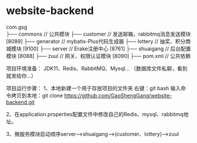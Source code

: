 # website-backend

com.gsg     
├── commons               // 公共模块
├── customer              // 发送邮箱，rabbitmq消息发送模块 [8089]
├── generator             // mybatis-Plus代码生成器
├── lottery               // 抽奖、积分商城模块  [9100]
├── server                // Erake注册中心 [8761]
├── shuaigang             // 后台配置模块 [8088]
├── zuul                  // 网关、权限认证模块 [8090]
├── pom.xml               // 公共依赖

项目环境准备：
JDK11、Redis、RabbitMQ、Mysql...
（数据库文件私聊，看到就发给你...）

项目运行步骤：
1、本地新建一个用于存放项目的文件夹
右键：git bash
输入命令拷贝到本地：git clone https://github.com/GaoShengGang/website-backend.git

2、在application.properties配置文件中修改自己的Redis、mysql、rabbitmq地址。

3、微服务模块启动顺序server-->shuaigang-->(customer、lottery)-->zuul

